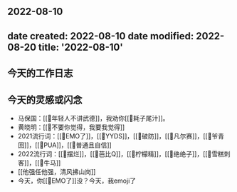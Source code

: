 2022-08-10
---
date created: 2022-08-10
date modified: 2022-08-20
title: '2022-08-10'
---

## 今天的工作日志

## 今天的灵感或闪念

- 马保国：[[🐤年轻人不讲武德]]，我劝你[[🐤耗子尾汁]]。
- 黄晓明：[[🐤不要你觉得，我要我觉得]]
- 2021流行词：[[🐤EMO了]]，[[🐤YYDS]]，[[🐤破防]]，[[🐤凡尔赛]]，[[🐤爷青回]]，[[🐤PUA]]，[[🐤普通且自信]]
- 2022流行词：[[🐤摆烂]]，[[🐤芭比Q]]，[[🐤柠檬精]]，[[🐤绝绝子]]，[[🐤雪糕刺客]]，[[🐤牛马]]
- [[他强任他强，清风拂山岗]]
- 今天，你[[🐤EMO了]]没？今天，我emoji了
